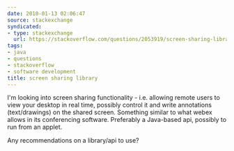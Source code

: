 ```yaml
---
date: 2010-01-13 02:06:47
source: stackexchange
syndicated:
- type: stackexchange
  url: https://stackoverflow.com/questions/2053919/screen-sharing-library
tags:
- java
- questions
- stackoverflow
- software development
title: screen sharing library
---
```


I'm looking into screen sharing functionality - i.e. allowing remote users to view your desktop in real time, possibly control it and write annotations (text/drawings) on the shared screen. Something similar to what webex allows in its conferencing software. Preferably a Java-based api, possibly to run from an applet.

Any recommendations on a library/api to use?